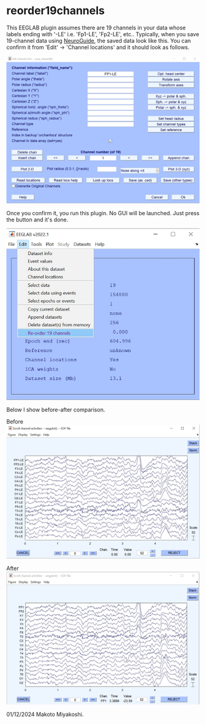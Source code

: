 # reorder19channels
This EEGLAB plugin assumes there are 19 channels in your data whose labels ending with '-LE' i.e. 'Fp1-LE', 'Fp2-LE', etc.. Typically, when you save 19-channel data using [NeuroGuide](https://appliedneuroscience.com/neuroguide/), the saved data look like this. You can confirm it from 'Edit' -> 'Channel locations' and it should look as follows. 

![shot1.jpg|width=400](images/shot1.jpg)

Once you confirm it, you run this plugin. No GUI will be launched. Just press the button and it's done.

![shot4.jpg](images/shot4.jpg)

Below I show before-after comparison.

Before
![shot2.jpg](images/shot2.jpg)

After
![shot3.jpg](images/shot3.jpg)

01/12/2024 Makoto Miyakoshi.
